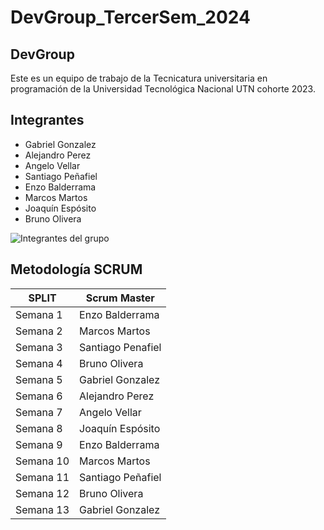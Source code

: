 # DevGroup_TercerSem_2024

## DevGroup

Este es un equipo de trabajo de la Tecnicatura universitaria en programación de la Universidad Tecnológica Nacional UTN cohorte 2023.

## Integrantes

- Gabriel Gonzalez
- Alejandro Perez
- Angelo Vellar
- Santiago Peñafiel
- Enzo Balderrama
- Marcos Martos
- Joaquín Espósito
- Bruno Olivera

![Integrantes del grupo](https://res.cloudinary.com/df4ghpsiz/image/upload/v1713567048/Dise%C3%B1o_sin_t%C3%ADtulo_1_j2tyii.png)

## Metodología SCRUM

| SPLIT    | Scrum Master      |
| -------- | ----------------- |
| Semana 1 | Enzo Balderrama   |
| Semana 2 | Marcos Martos     |
| Semana 3 | Santiago Penafiel |
| Semana 4 | Bruno Olivera     |
| Semana 5 | Gabriel Gonzalez  |
| Semana 6 | Alejandro Perez   |
| Semana 7 | Angelo Vellar     |
| Semana 8 | Joaquín Espósito  |
| Semana 9 | Enzo Balderrama   |
| Semana 10| Marcos Martos     |
| Semana 11| Santiago Peñafiel |
| Semana 12| Bruno Olivera     |
| Semana 13| Gabriel Gonzalez  |
